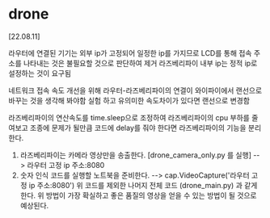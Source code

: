 # drone

[22.08.11]

라우터에 연결된 기기는 외부 ip가 고정되어 일정한 ip를 가지므로 LCD를 통해 접속 주소를 나타내는 것은 불필요할 것으로 판단하여 제거
라즈베리파이 내부 ip는 정적 ip로 설정하는 것이 요구됨

네트워크 접속 속도 개선을 위해 라우터-라즈베리파이의 연결이 와이파이에서 랜선으로 바꾸는 것을 생각해 봐야함
실험 하고 유의미한 속도차이가 있다면 랜선으로 변경함

라즈베리파이의 연산속도를 time.sleep으로 조정하여 라즈베리파이의 cpu 부하를 줄여보고 조종에 문제가 될만큼 코드에 delay를 줘야 한다면
라즈베리파이의 기능을 분리한다.
1. 라즈베리파이는 카메라 영상만을 송출한다. [drone_camera_only.py 를 실행]
 --> 라우터 고정 ip 주소:8080
2. 숫자 인식 코드를 실행할 노트북을 준비한다.
 --> cap.VideoCapture('라우터 고정 ip 주소:8080')
위 코드를 제외한 나머지 전체 코드 (drone_main.py) 과 같게 한다.
위 방법이 가장 확실하고 좋은 품질의 영상을 얻을 수 있는 방법이 될 것으로 예상된다.
